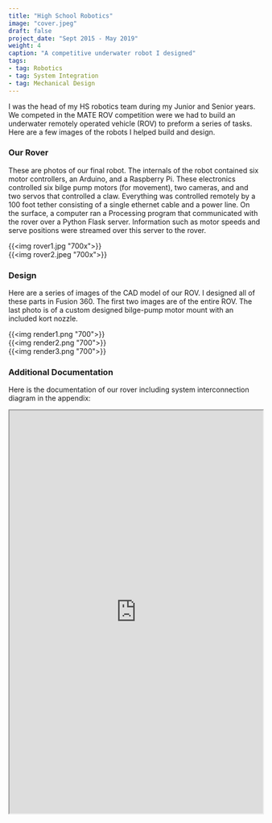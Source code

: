 ```yaml
---
title: "High School Robotics"
image: "cover.jpeg"
draft: false
project_date: "Sept 2015 - May 2019"
weight: 4
caption: "A competitive underwater robot I designed"
tags:
- tag: Robotics
- tag: System Integration
- tag: Mechanical Design
---
```


I was the head of my HS robotics team during my Junior and Senior years. We competed in the MATE ROV competition were we had to build an underwater remotely operated vehicle (ROV) to preform a series of tasks. Here are a few images of the robots I helped build and design.

### Our Rover

These are photos of our final robot. The internals of the robot contained six motor controllers, an Arduino, and a Raspberry Pi. These electronics controlled six bilge pump motors (for movement), two cameras, and and two servos that controlled a claw. Everything was controlled remotely by a 100 foot tether consisting of a single ethernet cable and a power line. On the surface, a computer ran a Processing program that communicated with the rover over a Python Flask server. Information such as motor speeds and serve positions were streamed over this server to the rover. 


{{<img rover1.jpg "700x">}}
<br/>
{{<img rover2.jpeg "700x">}}
<br/>

### Design

Here are a series of images of the CAD model of our ROV. I designed all of these parts in Fusion 360. The first two images are of the entire ROV. The last photo is of a custom designed bilge-pump motor mount with an included kort nozzle.


{{<img render1.png "700">}}
<br/>
{{<img render2.png "700">}}
<br/>
{{<img render3.png "700">}}
<br/>


### Additional Documentation

Here is the documentation of our rover including system interconnection diagram in the appendix:

 <iframe src="https://drive.google.com/file/d/1r7BppwwdW1QOp6NFa28JWK8Mzj42UPR7/preview" width="100%" height="800" allow="autoplay"></iframe>
